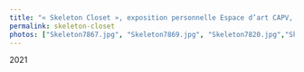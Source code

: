 ```yaml
---
title: "« Skeleton Closet », exposition personnelle Espace d’art CAPV, Lille, France (FR)"
permalink: skeleton-closet
photos: ["Skeleton7867.jpg", "Skeleton7869.jpg", "Skeleton7820.jpg","Skeleton7871.jpg","Skeleton7881.jpg","Skeleton7902.jpg","Skeleton7913.jpg","Skeleton7920.jpg","Skeleton7930.jpg","Skeleton7941.jpg","Skeleton7952.jpg","Skeleton7957ok.jpg","Skeleton7980-2.jpg","Skeleton8008.jpg","Skeleton8010.jpg","Skeleton8033.jpg","Skeleton8039.jpg","Skeleton8058.jpg"]
---
```


2021


